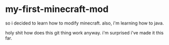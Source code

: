 my-first-minecraft-mod
======================

so i decided to learn how to modify minecraft. also, i'm learning how to java.




holy shit how does this git thing work anyway. i'm surprised i've made it this far.